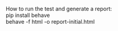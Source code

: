 How to run the test and generate a report:\
pip install behave\
behave -f html -o report-initial.html

